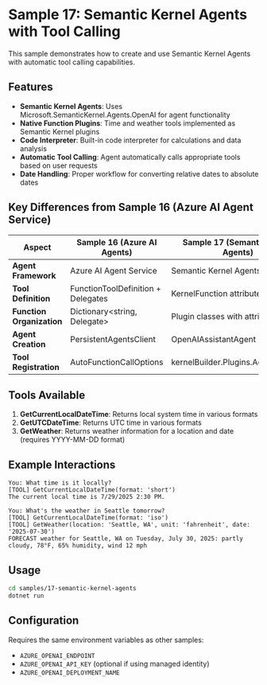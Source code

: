 # Sample 17: Semantic Kernel Agents with Tool Calling

This sample demonstrates how to create and use Semantic Kernel Agents with automatic tool calling capabilities.

## Features

- **Semantic Kernel Agents**: Uses Microsoft.SemanticKernel.Agents.OpenAI for agent functionality
- **Native Function Plugins**: Time and weather tools implemented as Semantic Kernel plugins
- **Code Interpreter**: Built-in code interpreter for calculations and data analysis
- **Automatic Tool Calling**: Agent automatically calls appropriate tools based on user requests
- **Date Handling**: Proper workflow for converting relative dates to absolute dates

## Key Differences from Sample 16 (Azure AI Agent Service)

| Aspect | Sample 16 (Azure AI Agents) | Sample 17 (Semantic Kernel Agents) |
|--------|----------------------------|-----------------------------------|
| **Agent Framework** | Azure AI Agent Service | Semantic Kernel Agents |
| **Tool Definition** | FunctionToolDefinition + Delegates | KernelFunction attributes |
| **Function Organization** | Dictionary<string, Delegate> | Plugin classes with attributes |
| **Agent Creation** | PersistentAgentsClient | OpenAIAssistantAgent |
| **Tool Registration** | AutoFunctionCallOptions | kernelBuilder.Plugins.AddFromType |

## Tools Available

1. **GetCurrentLocalDateTime**: Returns local system time in various formats
2. **GetUTCDateTime**: Returns UTC time in various formats  
3. **GetWeather**: Returns weather information for a location and date (requires YYYY-MM-DD format)

## Example Interactions

```
You: What time is it locally?
[TOOL] GetCurrentLocalDateTime(format: 'short')
The current local time is 7/29/2025 2:30 PM.

You: What's the weather in Seattle tomorrow?
[TOOL] GetCurrentLocalDateTime(format: 'iso')
[TOOL] GetWeather(location: 'Seattle, WA', unit: 'fahrenheit', date: '2025-07-30')
FORECAST weather for Seattle, WA on Tuesday, July 30, 2025: partly cloudy, 78°F, 65% humidity, wind 12 mph
```

## Usage

```bash
cd samples/17-semantic-kernel-agents
dotnet run
```

## Configuration

Requires the same environment variables as other samples:
- `AZURE_OPENAI_ENDPOINT`
- `AZURE_OPENAI_API_KEY` (optional if using managed identity)
- `AZURE_OPENAI_DEPLOYMENT_NAME`
